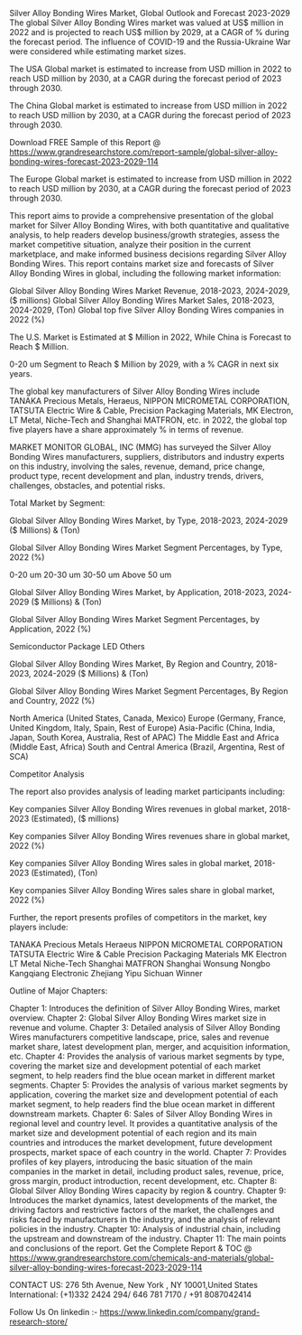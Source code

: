 Silver Alloy Bonding Wires Market, Global Outlook and Forecast 2023-2029
The global Silver Alloy Bonding Wires market was valued at US$ million in 2022 and is projected to reach US$ million by 2029, at a CAGR of % during the forecast period. The influence of COVID-19 and the Russia-Ukraine War were considered while estimating market sizes.

The USA Global market is estimated to increase from USD million in 2022 to reach USD million by 2030, at a CAGR during the forecast period of 2023 through 2030.

The China Global market is estimated to increase from USD million in 2022 to reach USD million by 2030, at a CAGR during the forecast period of 2023 through 2030.

Download FREE Sample of this Report @ https://www.grandresearchstore.com/report-sample/global-silver-alloy-bonding-wires-forecast-2023-2029-114

The Europe Global market is estimated to increase from USD million in 2022 to reach USD million by 2030, at a CAGR during the forecast period of 2023 through 2030.

This report aims to provide a comprehensive presentation of the global market for Silver Alloy Bonding Wires, with both quantitative and qualitative analysis, to help readers develop business/growth strategies, assess the market competitive situation, analyze their position in the current marketplace, and make informed business decisions regarding Silver Alloy Bonding Wires. This report contains market size and forecasts of Silver Alloy Bonding Wires in global, including the following market information:

Global Silver Alloy Bonding Wires Market Revenue, 2018-2023, 2024-2029, ($ millions)
Global Silver Alloy Bonding Wires Market Sales, 2018-2023, 2024-2029, (Ton)
Global top five Silver Alloy Bonding Wires companies in 2022 (%)

The U.S. Market is Estimated at $ Million in 2022, While China is Forecast to Reach $ Million.

0-20 um Segment to Reach $ Million by 2029, with a % CAGR in next six years.

The global key manufacturers of Silver Alloy Bonding Wires include TANAKA Precious Metals, Heraeus, NIPPON MICROMETAL CORPORATION, TATSUTA Electric Wire & Cable, Precision Packaging Materials, MK Electron, LT Metal, Niche-Tech and Shanghai MATFRON, etc. in 2022, the global top five players have a share approximately % in terms of revenue.

MARKET MONITOR GLOBAL, INC (MMG) has surveyed the Silver Alloy Bonding Wires manufacturers, suppliers, distributors and industry experts on this industry, involving the sales, revenue, demand, price change, product type, recent development and plan, industry trends, drivers, challenges, obstacles, and potential risks.

Total Market by Segment:

Global Silver Alloy Bonding Wires Market, by Type, 2018-2023, 2024-2029 ($ Millions) & (Ton)

Global Silver Alloy Bonding Wires Market Segment Percentages, by Type, 2022 (%)

0-20 um
20-30 um
30-50 um
Above 50 um

Global Silver Alloy Bonding Wires Market, by Application, 2018-2023, 2024-2029 ($ Millions) & (Ton)

Global Silver Alloy Bonding Wires Market Segment Percentages, by Application, 2022 (%)

Semiconductor Package
LED
Others

Global Silver Alloy Bonding Wires Market, By Region and Country, 2018-2023, 2024-2029 ($ Millions) & (Ton)

Global Silver Alloy Bonding Wires Market Segment Percentages, By Region and Country, 2022 (%)

North America (United States, Canada, Mexico)
Europe (Germany, France, United Kingdom, Italy, Spain, Rest of Europe)
Asia-Pacific (China, India, Japan, South Korea, Australia, Rest of APAC)
The Middle East and Africa (Middle East, Africa)
South and Central America (Brazil, Argentina, Rest of SCA)

Competitor Analysis

The report also provides analysis of leading market participants including:

Key companies Silver Alloy Bonding Wires revenues in global market, 2018-2023 (Estimated), ($ millions)

Key companies Silver Alloy Bonding Wires revenues share in global market, 2022 (%)

Key companies Silver Alloy Bonding Wires sales in global market, 2018-2023 (Estimated), (Ton)

Key companies Silver Alloy Bonding Wires sales share in global market, 2022 (%)

Further, the report presents profiles of competitors in the market, key players include:

TANAKA Precious Metals
Heraeus
NIPPON MICROMETAL CORPORATION
TATSUTA Electric Wire & Cable
Precision Packaging Materials
MK Electron
LT Metal
Niche-Tech
Shanghai MATFRON
Shanghai Wonsung
Nongbo Kangqiang Electronic
Zhejiang Yipu
Sichuan Winner

Outline of Major Chapters:

Chapter 1: Introduces the definition of Silver Alloy Bonding Wires, market overview.
Chapter 2: Global Silver Alloy Bonding Wires market size in revenue and volume.
Chapter 3: Detailed analysis of Silver Alloy Bonding Wires manufacturers competitive landscape, price, sales and revenue market share, latest development plan, merger, and acquisition information, etc.
Chapter 4: Provides the analysis of various market segments by type, covering the market size and development potential of each market segment, to help readers find the blue ocean market in different market segments.
Chapter 5: Provides the analysis of various market segments by application, covering the market size and development potential of each market segment, to help readers find the blue ocean market in different downstream markets.
Chapter 6: Sales of Silver Alloy Bonding Wires in regional level and country level. It provides a quantitative analysis of the market size and development potential of each region and its main countries and introduces the market development, future development prospects, market space of each country in the world.
Chapter 7: Provides profiles of key players, introducing the basic situation of the main companies in the market in detail, including product sales, revenue, price, gross margin, product introduction, recent development, etc.
Chapter 8: Global Silver Alloy Bonding Wires capacity by region & country.
Chapter 9: Introduces the market dynamics, latest developments of the market, the driving factors and restrictive factors of the market, the challenges and risks faced by manufacturers in the industry, and the analysis of relevant policies in the industry.
Chapter 10: Analysis of industrial chain, including the upstream and downstream of the industry.
Chapter 11: The main points and conclusions of the report.
Get the Complete Report & TOC @ https://www.grandresearchstore.com/chemicals-and-materials/global-silver-alloy-bonding-wires-forecast-2023-2029-114

CONTACT US:
276 5th Avenue, New York , NY 10001,United States
International: (+1)332 2424 294/ 646 781 7170 / +91 8087042414

Follow Us On linkedin :- https://www.linkedin.com/company/grand-research-store/

